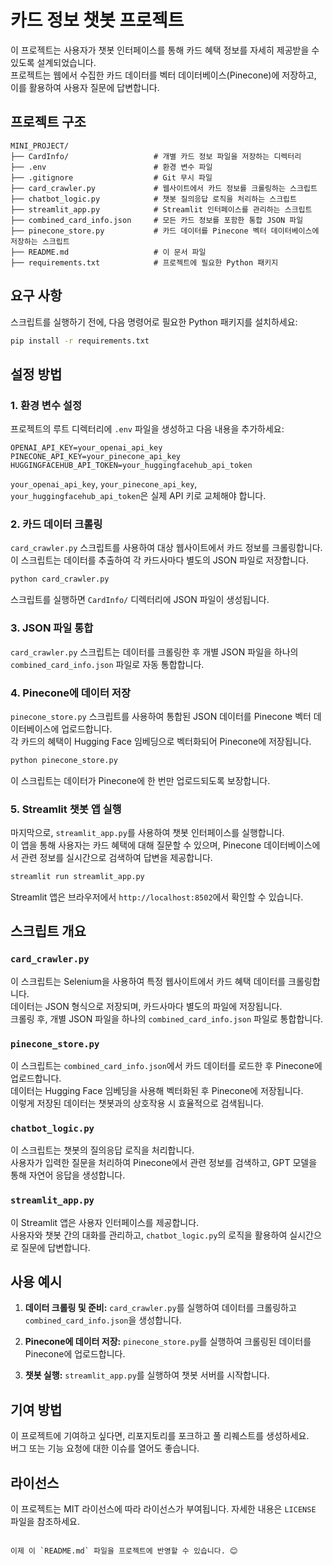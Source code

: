 
# 카드 정보 챗봇 프로젝트

이 프로젝트는 사용자가 챗봇 인터페이스를 통해 카드 혜택 정보를 자세히 제공받을 수 있도록 설계되었습니다.   
프로젝트는 웹에서 수집한 카드 데이터를 벡터 데이터베이스(Pinecone)에 저장하고, 이를 활용하여 사용자 질문에 답변합니다.    

## 프로젝트 구조

```plaintext
MINI_PROJECT/
├── CardInfo/                   # 개별 카드 정보 파일을 저장하는 디렉터리
├── .env                        # 환경 변수 파일
├── .gitignore                  # Git 무시 파일
├── card_crawler.py             # 웹사이트에서 카드 정보를 크롤링하는 스크립트
├── chatbot_logic.py            # 챗봇 질의응답 로직을 처리하는 스크립트
├── streamlit_app.py            # Streamlit 인터페이스를 관리하는 스크립트
├── combined_card_info.json     # 모든 카드 정보를 포함한 통합 JSON 파일
├── pinecone_store.py           # 카드 데이터를 Pinecone 벡터 데이터베이스에 저장하는 스크립트
├── README.md                   # 이 문서 파일
├── requirements.txt            # 프로젝트에 필요한 Python 패키지
```

## 요구 사항

스크립트를 실행하기 전에, 다음 명령어로 필요한 Python 패키지를 설치하세요:

```bash
pip install -r requirements.txt
```

## 설정 방법

### 1. 환경 변수 설정

프로젝트의 루트 디렉터리에 `.env` 파일을 생성하고 다음 내용을 추가하세요:

```plaintext
OPENAI_API_KEY=your_openai_api_key
PINECONE_API_KEY=your_pinecone_api_key
HUGGINGFACEHUB_API_TOKEN=your_huggingfacehub_api_token
```

`your_openai_api_key`, `your_pinecone_api_key`, `your_huggingfacehub_api_token`은 실제 API 키로 교체해야 합니다.

### 2. 카드 데이터 크롤링

`card_crawler.py` 스크립트를 사용하여 대상 웹사이트에서 카드 정보를 크롤링합니다.   
이 스크립트는 데이터를 추출하여 각 카드사마다 별도의 JSON 파일로 저장합니다.   

```bash
python card_crawler.py
```

스크립트를 실행하면 `CardInfo/` 디렉터리에 JSON 파일이 생성됩니다.   

### 3. JSON 파일 통합

`card_crawler.py` 스크립트는 데이터를 크롤링한 후 개별 JSON 파일을 하나의 `combined_card_info.json` 파일로 자동 통합합니다.   

### 4. Pinecone에 데이터 저장

`pinecone_store.py` 스크립트를 사용하여 통합된 JSON 데이터를 Pinecone 벡터 데이터베이스에 업로드합니다.   
각 카드의 혜택이 Hugging Face 임베딩으로 벡터화되어 Pinecone에 저장됩니다.   

```bash
python pinecone_store.py
```

이 스크립트는 데이터가 Pinecone에 한 번만 업로드되도록 보장합니다.   

### 5. Streamlit 챗봇 앱 실행

마지막으로, `streamlit_app.py`를 사용하여 챗봇 인터페이스를 실행합니다.    
이 앱을 통해 사용자는 카드 혜택에 대해 질문할 수 있으며, Pinecone 데이터베이스에서 관련 정보를 실시간으로 검색하여 답변을 제공합니다.   

```bash
streamlit run streamlit_app.py
```

Streamlit 앱은 브라우저에서 `http://localhost:8502`에서 확인할 수 있습니다.   

## 스크립트 개요

### `card_crawler.py`

이 스크립트는 Selenium을 사용하여 특정 웹사이트에서 카드 혜택 데이터를 크롤링합니다.    
데이터는 JSON 형식으로 저장되며, 카드사마다 별도의 파일에 저장됩니다.     
크롤링 후, 개별 JSON 파일을 하나의 `combined_card_info.json` 파일로 통합합니다.   

### `pinecone_store.py`

이 스크립트는 `combined_card_info.json`에서 카드 데이터를 로드한 후 Pinecone에 업로드합니다.   
데이터는 Hugging Face 임베딩을 사용해 벡터화된 후 Pinecone에 저장됩니다.    
이렇게 저장된 데이터는 챗봇과의 상호작용 시 효율적으로 검색됩니다.    

### `chatbot_logic.py`

이 스크립트는 챗봇의 질의응답 로직을 처리합니다.     
사용자가 입력한 질문을 처리하여 Pinecone에서 관련 정보를 검색하고, GPT 모델을 통해 자연어 응답을 생성합니다.

### `streamlit_app.py`

이 Streamlit 앱은 사용자 인터페이스를 제공합니다.    
사용자와 챗봇 간의 대화를 관리하고, `chatbot_logic.py`의 로직을 활용하여 실시간으로 질문에 답변합니다.

## 사용 예시

1. **데이터 크롤링 및 준비:**
   `card_crawler.py`를 실행하여 데이터를 크롤링하고 `combined_card_info.json`을 생성합니다.

2. **Pinecone에 데이터 저장:**
   `pinecone_store.py`를 실행하여 크롤링된 데이터를 Pinecone에 업로드합니다.

3. **챗봇 실행:**
   `streamlit_app.py`를 실행하여 챗봇 서버를 시작합니다.

## 기여 방법

이 프로젝트에 기여하고 싶다면, 리포지토리를 포크하고 풀 리퀘스트를 생성하세요.   
버그 또는 기능 요청에 대한 이슈를 열어도 좋습니다.

## 라이선스

이 프로젝트는 MIT 라이선스에 따라 라이선스가 부여됩니다. 자세한 내용은 `LICENSE` 파일을 참조하세요.
```

이제 이 `README.md` 파일을 프로젝트에 반영할 수 있습니다. 😊
